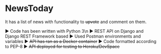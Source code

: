 # NewsToday

It has a list of news with functionality to ~~upvote~~ and comment on them.

► Code has been written with Python 3\n
► REST API on Django and Django REST Framework based
► Used Postman environments and variables
► ~~API has ran as a Docker container~~
► Code formatted according to PEP-8
► ~~API deployed for testing to Heroku/DevSpace~~
